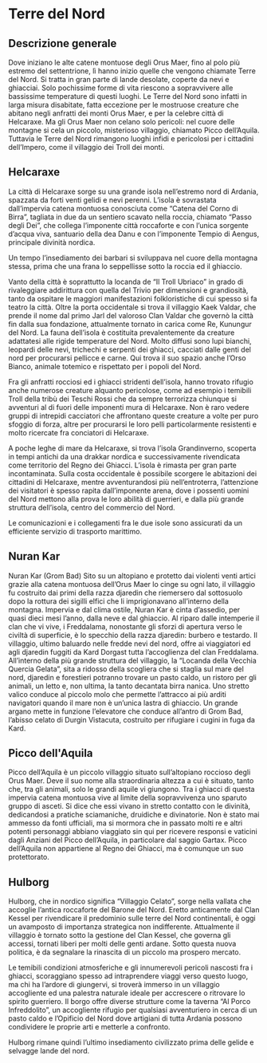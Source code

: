 # Terre del Nord
## Descrizione generale
Dove iniziano le alte catene montuose degli Orus Maer, fino al polo più estremo del settentrione, lì hanno inizio quelle che vengono chiamate Terre del Nord. Si tratta in gran parte di lande desolate, coperte da nevi e ghiacciai. Solo pochissime forme di vita riescono a sopravvivere alle bassissime temperature di questi luoghi. Le Terre del Nord sono infatti in larga misura disabitate, fatta eccezione per le mostruose creature che abitano negli anfratti dei monti Orus Maer, e per la celebre città di Helcaraxe. Ma gli Orus Maer non celano solo pericoli: nel cuore delle montagne si cela un piccolo, misterioso villaggio, chiamato Picco dell’Aquila. Tuttavia le Terre del Nord rimangono luoghi infidi e pericolosi per i cittadini dell’Impero, come il villaggio dei Troll dei monti.



## Helcaraxe
La città di Helcaraxe sorge su una grande isola nell’estremo nord di Ardania, spazzata da forti venti gelidi e nevi perenni. L’isola è sovrastata dall’impervia catena montuosa conosciuta come “Catena del Corno di Birra”, tagliata in due da un sentiero scavato nella roccia, chiamato “Passo degli Dei”, che collega l’imponente città roccaforte e con l’unica sorgente d’acqua viva, santuario della dea Danu e con l’imponente Tempio di Aengus, principale divinità nordica.

Un tempo l’insediamento dei barbari si sviluppava nel cuore della montagna stessa, prima che una frana lo seppellisse sotto la roccia ed il ghiaccio.

Vanto della città è soprattutto la locanda de “Il Troll Ubriaco” in grado di rivaleggiare addirittura con quella del Trivio per dimensioni e grandiosità, tanto da ospitare le maggiori manifestazioni folkloristiche di cui spesso si fa teatro la città. Oltre la porta occidentale si trova il villaggio Kaek Valdar, che prende il nome dal primo Jarl del valoroso Clan Valdar che governò la città fin dalla sua fondazione, attualmente tornato in carica come Re, Kunungur del Nord. La fauna dell’isola è costituita prevalentemente da creature adattatesi alle rigide temperature del Nord. Molto diffusi sono lupi bianchi, leopardi delle nevi, trichechi e serpenti dei ghiacci, cacciati dalle genti del nord per procurarsi pellicce e carne. Qui trova il suo spazio anche l’Orso Bianco, animale totemico e rispettato per i popoli del Nord.

Fra gli anfratti rocciosi ed i ghiacci stridenti dell’isola, hanno trovato rifugio anche numerose creature alquanto pericolose, come ad esempio i temibili Troll della tribù dei Teschi Rossi che da sempre terrorizza chiunque si avventuri al di fuori delle imponenti mura di Helcaraxe. Non è raro vedere gruppi di intrepidi cacciatori che affrontano queste creature a volte per puro sfoggio di forza, altre per procurarsi le loro pelli particolarmente resistenti e molto ricercate fra conciatori di Helcaraxe.

A poche leghe di mare da Helcaraxe, si trova l’isola Grandinverno, scoperta in tempi antichi da una drakkar nordica e successivamente rivendicata come territorio del Regno dei Ghiacci. L’isola è rimasta per gran parte incontaminata. Sulla costa occidentale è possibile scorgere le abitazioni dei cittadini di Helcaraxe, mentre avventurandosi più nell’entroterra, l’attenzione dei visitatori è spesso rapita dall’imponente arena, dove i possenti uomini del Nord mettono alla prova le loro abilità di guerrieri, e dalla più grande struttura dell’isola, centro del commercio del Nord.

Le comunicazioni e i collegamenti fra le due isole sono assicurati da un efficiente servizio di trasporto marittimo.

## Nuran Kar

Nuran Kar (Grom Bad)
Sito su un altopiano e protetto dai violenti venti artici grazie alla catena montuosa dell’Orus Maer lo cinge su ogni lato, il villaggio fu costruito dai primi della razza djaredin che riemersero dal sottosuolo dopo la rottura dei sigilli elfici che li imprigionavano all’interno della montagna. Impervia e dal clima ostile, Nuran Kar è cinta d’assedio, per quasi dieci mesi l’anno, dalla neve e dal ghiaccio. Al riparo dalle intemperie il clan che vi vive, i Freddalama, nonostante gli sforzi di apertura verso le civiltà di superficie, è lo specchio della razza djaredin: burbero e testardo. Il villaggio, ultimo baluardo nelle fredde nevi del nord, offre ai viaggiatori ed agli djaredin fuggiti da Kard Dorgast tutta l’accoglienza del clan Freddalama. All’interno della più grande struttura del villaggio, la “Locanda della Vecchia Quercia Gelata”, sita a ridosso della scogliera che si staglia sul mare del nord, djaredin e forestieri potranno trovare un pasto caldo, un ristoro per gli animali, un letto e, non ultima, la tanto decantata birra nanica. Uno stretto valico conduce al piccolo molo che permette l’attracco ai più arditi navigatori quando il mare non è un’unica lastra di ghiaccio. Un grande argano mette in funzione l’elevatore che conduce all’antro di Grom Bad, l’abisso celato di Durgin Vistacuta, costruito per rifugiare i cugini in fuga da Kard.

## Picco dell'Aquila

Picco dell’Aquila è un piccolo villaggio situato sull’altopiano roccioso degli Orus Maer. Deve il suo nome alla straordinaria altezza a cui è situato, tanto che, tra gli animali, solo le grandi aquile vi giungono. Tra i ghiacci di questa impervia catena montuosa vive al limite della sopravvivenza uno sparuto gruppo di asceti. Si dice che essi vivano in stretto contatto con le divinità, dedicandosi a pratiche sciamaniche, druidiche e divinatorie. Non è stato mai ammesso da fonti ufficiali, ma si mormora che in passato molti re e altri potenti personaggi abbiano viaggiato sin qui per ricevere responsi e vaticini dagli Anziani del Picco dell’Aquila, in particolare dal saggio Gartax. Picco dell’Aquila non appartiene al Regno dei Ghiacci, ma è comunque un suo protettorato.

## Hulborg

Hulborg, che in nordico significa “Villaggio Celato”, sorge nella vallata che accoglie l’antica roccaforte del Barone del Nord. Eretto anticamente dal Clan Kessel per rivendicare il predominio sulle terre del Nord continentali, è oggi un avamposto di importanza strategica non indifferente. Attualmente il villaggio è tornato sotto la gestione del Clan Kessel, che governa gli accessi, tornati liberi per molti delle genti ardane. Sotto questa nuova politica, è da segnalare la rinascita di un piccolo ma prospero mercato.

Le temibili condizioni atmosferiche e gli innumerevoli pericoli nascosti fra i ghiacci, scoraggiano spesso ad intraprendere viaggi verso questo luogo, ma chi ha l’ardore di giungervi, si troverà immerso in un villaggio accogliente ed una palestra naturale ideale per accrescere o ritrovare lo spirito guerriero. Il borgo offre diverse strutture come la taverna “Al Porco Infreddolito”, un accogliente rifugio per qualsiasi avventuriero in cerca di un pasto caldo e l’Opificio del Nord dove artigiani di tutta Ardania possono condividere le proprie arti e metterle a confronto.

Hulborg rimane quindi l’ultimo insediamento civilizzato prima delle gelide e selvagge lande del nord.
